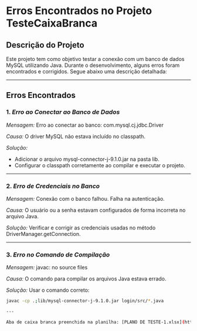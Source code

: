 # Erros Encontrados no Projeto TesteCaixaBranca

## Descrição do Projeto
Este projeto tem como objetivo testar a conexão com um banco de dados MySQL utilizando Java. Durante o desenvolvimento, alguns erros foram encontrados e corrigidos. Segue abaixo uma descrição detalhada:

---

## Erros Encontrados

### 1. *Erro ao Conectar ao Banco de Dados*
*Mensagem:* Erro ao conectar ao banco: com.mysql.cj.jdbc.Driver

*Causa:* O driver MySQL não estava incluído no classpath.

*Solução:* 
- Adicionar o arquivo mysql-connector-j-9.1.0.jar na pasta lib.
- Configurar o classpath corretamente ao compilar e executar o projeto.

---

### 2. *Erro de Credenciais no Banco*
*Mensagem:* Conexão com o banco falhou. Falha na autenticação.

*Causa:* O usuário ou a senha estavam configurados de forma incorreta no arquivo Java.

*Solução:* Verificar e corrigir as credenciais usadas no método DriverManager.getConnection.

---

### 3. *Erro no Comando de Compilação*
*Mensagem:* javac: no source files

*Causa:* O comando para compilar os arquivos Java estava errado.

*Solução:* Usar o comando correto:
```bash
javac -cp .;lib/mysql-connector-j-9.1.0.jar login/src/*.java

---

Aba de caixa branca preenchida na planilha: [PLANO DE TESTE-1.xlsx](https://github.com/user-attachments/files/17969261/PLANO.DE.TESTE-1.xlsx)

